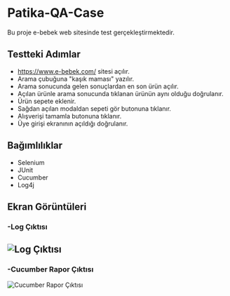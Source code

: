 # Patika-QA-Case

Bu proje e-bebek web sitesinde test gerçekleştirmektedir.


## Testteki Adımlar

- https://www.e-bebek.com/ sitesi açılır.
- Arama çubuğuna "kaşık maması" yazılır.
- Arama sonucunda gelen sonuçlardan en son ürün açılır.
- Açılan ürünle arama sonucunda tıklanan ürünün aynı olduğu doğrulanır.
- Ürün sepete eklenir.
- Sağdan açılan modaldan sepeti gör butonuna tıklanır.
- Alışverişi tamamla butonuna tıklanır.
- Üye girişi ekranının açıldığı doğrulanır.

  
## Bağımlılıklar
- Selenium
- JUnit
- Cucumber
- Log4j
## Ekran Görüntüleri


### -Log Çıktısı
![Log Çıktısı](https://iili.io/HKqyPN2.png)
--------------------------------
### -Cucumber Rapor Çıktısı
![Cucumber Rapor Çıktısı](https://iili.io/HKBq5fp.png)

